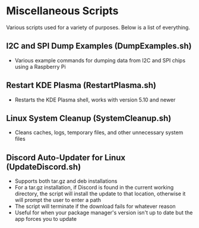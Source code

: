 # Miscellaneous Scripts
 Various scripts used for a variety of purposes. Below is a list of everything.

## I2C and SPI Dump Examples (DumpExamples.sh)
- Various example commands for dumping data from I2C and SPI chips using a Raspberry Pi

## Restart KDE Plasma (RestartPlasma.sh)
- Restarts the KDE Plasma shell, works with version 5.10 and newer

## Linux System Cleanup (SystemCleanup.sh)
- Cleans caches, logs, temporary files, and other unnecessary system files

## Discord Auto-Updater for Linux (UpdateDiscord.sh)
- Supports both tar.gz and deb installations
- For a tar.gz installation, if Discord is found in the current working directory, the script will install the update to that location, otherwise it will prompt the user to enter a path
- The script will terminate if the download fails for whatever reason
- Useful for when your package manager's version isn't up to date but the app forces you to update
